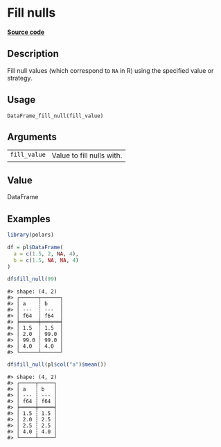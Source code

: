 
# Fill nulls

[**Source code**](https://github.com/pola-rs/r-polars/tree/0580dbe189881934960c63979bf59fc3448a21dc/R/dataframe__frame.R#L1207)

## Description

Fill null values (which correspond to <code>NA</code> in R) using the
specified value or strategy.

## Usage

<pre><code class='language-R'>DataFrame_fill_null(fill_value)
</code></pre>

## Arguments

<table>
<tr>
<td style="white-space: nowrap; font-family: monospace; vertical-align: top">
<code id="DataFrame_fill_null_:_fill_value">fill_value</code>
</td>
<td>
Value to fill nulls with.
</td>
</tr>
</table>

## Value

DataFrame

## Examples

``` r
library(polars)

df = pl$DataFrame(
  a = c(1.5, 2, NA, 4),
  b = c(1.5, NA, NA, 4)
)

df$fill_null(99)
```

    #> shape: (4, 2)
    #> ┌──────┬──────┐
    #> │ a    ┆ b    │
    #> │ ---  ┆ ---  │
    #> │ f64  ┆ f64  │
    #> ╞══════╪══════╡
    #> │ 1.5  ┆ 1.5  │
    #> │ 2.0  ┆ 99.0 │
    #> │ 99.0 ┆ 99.0 │
    #> │ 4.0  ┆ 4.0  │
    #> └──────┴──────┘

``` r
df$fill_null(pl$col("a")$mean())
```

    #> shape: (4, 2)
    #> ┌─────┬─────┐
    #> │ a   ┆ b   │
    #> │ --- ┆ --- │
    #> │ f64 ┆ f64 │
    #> ╞═════╪═════╡
    #> │ 1.5 ┆ 1.5 │
    #> │ 2.0 ┆ 2.5 │
    #> │ 2.5 ┆ 2.5 │
    #> │ 4.0 ┆ 4.0 │
    #> └─────┴─────┘
